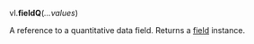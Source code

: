 vl.<b>fieldQ</b>(<em>...values</em>)

A reference to a quantitative data field.
Returns a [field](field) instance.
